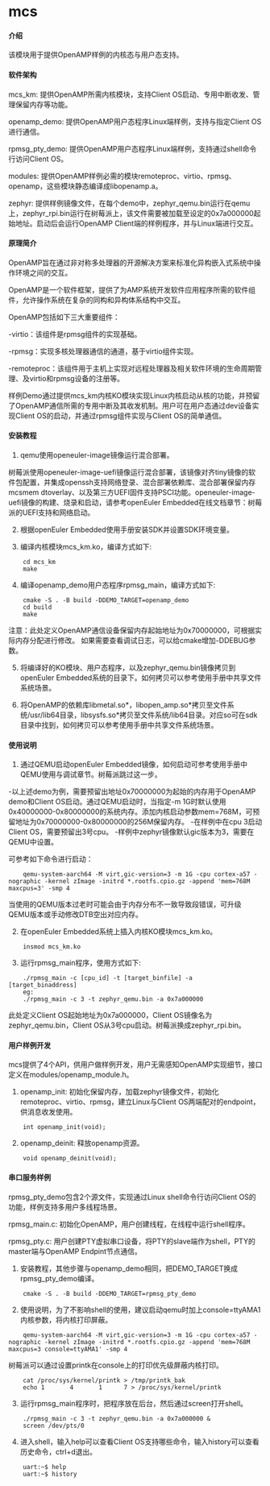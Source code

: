 # mcs

#### 介绍

该模块用于提供OpenAMP样例的内核态与用户态支持。

#### 软件架构

mcs_km:  提供OpenAMP所需内核模块，支持Client OS启动、专用中断收发、管理保留内存等功能。

openamp_demo: 提供OpenAMP用户态程序Linux端样例，支持与指定Client OS进行通信。

rpmsg_pty_demo: 提供OpenAMP用户态程序Linux端样例，支持通过shell命令行访问Client OS。

modules: 提供OpenAMP样例必需的模块remoteproc、virtio、rpmsg、openamp，这些模块静态编译成libopenamp.a。

zephyr: 提供样例镜像文件，在每个demo中，zephyr_qemu.bin运行在qemu上，zephyr_rpi.bin运行在树莓派上，该文件需要被加载至设定的0x7a000000起始地址。启动后会运行OpenAMP Client端的样例程序，并与Linux端进行交互。

#### 原理简介

OpenAMP旨在通过非对称多处理器的开源解决方案来标准化异构嵌入式系统中操作环境之间的交互。

OpenAMP是一个软件框架，提供了为AMP系统开发软件应用程序所需的软件组件，允许操作系统在复杂的同构和异构体系结构中交互。

OpenAMP包括如下三大重要组件：

-virtio：该组件是rpmsg组件的实现基础。

-rpmsg：实现多核处理器通信的通道，基于virtio组件实现。

-remoteproc：该组件用于主机上实现对远程处理器及相关软件环境的生命周期管理、及virtio和rpmsg设备的注册等。

样例Demo通过提供mcs_km内核KO模块实现Linux内核启动从核的功能，并预留了OpenAMP通信所需的专用中断及其收发机制。用户可在用户态通过dev设备实现Client OS的启动，并通过rpmsg组件实现与Client OS的简单通信。

#### 安装教程

1.  qemu使用openeuler-image镜像运行混合部署。

树莓派使用openeuler-image-uefi镜像运行混合部署，该镜像对齐tiny镜像的软件包配置，并集成openssh支持网络登录、混合部署依赖库、混合部署保留内存mcsmem dtoverlay、以及第三方UEFI固件支持PSCI功能。openeuler-image-uefi镜像的构建、烧录和启动，请参考openEuler Embedded在线文档章节：树莓派的UEFI支持和网络启动。

2.  根据openEuler Embedded使用手册安装SDK并设置SDK环境变量。

3.  编译内核模块mcs_km.ko，编译方式如下:

````
    cd mcs_km
    make
````

4.  编译openamp_demo用户态程序rpmsg_main，编译方式如下:

````
    cmake -S . -B build -DDEMO_TARGET=openamp_demo
    cd build
    make
````

注意：此处定义OpenAMP通信设备保留内存起始地址为0x70000000，可根据实际内存分配进行修改。
如果需要查看调试日志，可以给cmake增加-DDEBUG参数。

5.  将编译好的KO模块、用户态程序，以及zephyr_qemu.bin镜像拷贝到openEuler Embedded系统的目录下。如何拷贝可以参考使用手册中共享文件系统场景。

6.  将OpenAMP的依赖库libmetal.so\*，libopen_amp.so\*拷贝至文件系统/usr/lib64目录，libsysfs.so\*拷贝至文件系统/lib64目录。对应so可在sdk目录中找到，如何拷贝可以参考使用手册中共享文件系统场景。

#### 使用说明

1.  通过QEMU启动openEuler Embedded镜像，如何启动可参考使用手册中QEMU使用与调试章节。树莓派跳过这一步。

-以上述demo为例，需要预留出地址0x70000000为起始的内存用于OpenAMP demo和Client OS启动。通过QEMU启动时，当指定-m 1G时默认使用0x40000000-0x80000000的系统内存。添加内核启动参数mem=768M，可预留地址为0x70000000-0x80000000的256M保留内存。
-在样例中在cpu 3启动Client OS，需要预留出3号cpu。
-样例中zephyr镜像默认gic版本为3，需要在QEMU中设置。

可参考如下命令进行启动：

````
    qemu-system-aarch64 -M virt,gic-version=3 -m 1G -cpu cortex-a57 -nographic -kernel zImage -initrd *.rootfs.cpio.gz -append 'mem=768M maxcpus=3' -smp 4 
````

当使用的QEMU版本过老时可能会由于内存分布不一致导致段错误，可升级QEMU版本或手动修改DTB空出对应内存。

2.  在openEuler Embedded系统上插入内核KO模块mcs_km.ko。

````
    insmod mcs_km.ko
````

3.  运行rpmsg_main程序，使用方式如下:

````
    ./rpmsg_main -c [cpu_id] -t [target_binfile] -a [target_binaddress]
    eg:
    ./rpmsg_main -c 3 -t zephyr_qemu.bin -a 0x7a000000
````

此处定义Client OS起始地址为0x7a000000，Client OS镜像名为zephyr_qemu.bin，Client OS从3号cpu启动。树莓派换成zephyr_rpi.bin。

#### 用户样例开发

mcs提供了4个API，供用户做样例开发，用户无需感知OpenAMP实现细节，接口定义在modules/openamp_module.h。

1.  openamp_init: 初始化保留内存，加载zephyr镜像文件，初始化remoteproc、virtio、rpmsg，建立Linux与Client OS两端配对的endpoint，供消息收发使用。
````
    int openamp_init(void);
````

2.  openamp_deinit: 释放openamp资源。
````
    void openamp_deinit(void);
````

#### 串口服务样例
rpmsg_pty_demo包含2个源文件，实现通过Linux shell命令行访问Client OS的功能，样例支持多用户多线程场景。

rpmsg_main.c: 初始化OpenAMP，用户创建线程，在线程中运行shell程序。

rpmsg_pty.c: 用户创建PTY虚拟串口设备，将PTY的slave端作为shell，PTY的master端与OpenAMP Endpint节点通信。

1.  安装教程，其他步骤与openamp_demo相同，把DEMO_TARGET换成rpmsg_pty_demo编译。
````
    cmake -S . -B build -DDEMO_TARGET=rpmsg_pty_demo
````

2.  使用说明，为了不影响shell的使用，建议启动qemu时加上console=ttyAMA1内核参数，将内核打印屏蔽。
````
    qemu-system-aarch64 -M virt,gic-version=3 -m 1G -cpu cortex-a57 -nographic -kernel zImage -initrd *.rootfs.cpio.gz -append 'mem=768M maxcpus=3 console=ttyAMA1' -smp 4
````

树莓派可以通过设置printk在console上的打印优先级屏蔽内核打印。
````
    cat /proc/sys/kernel/printk > /tmp/printk_bak
    echo 1       4       1      7 > /proc/sys/kernel/printk
````

3.  运行rpmsg_main程序时，把程序放在后台，然后通过screen打开shell。
````
    ./rpmsg_main -c 3 -t zephyr_qemu.bin -a 0x7a000000 &
    screen /dev/pts/0
````

4.  进入shell，输入help可以查看Client OS支持哪些命令，输入history可以查看历史命令，ctrl+d退出。
````
    uart:~$ help
    uart:~$ history
````